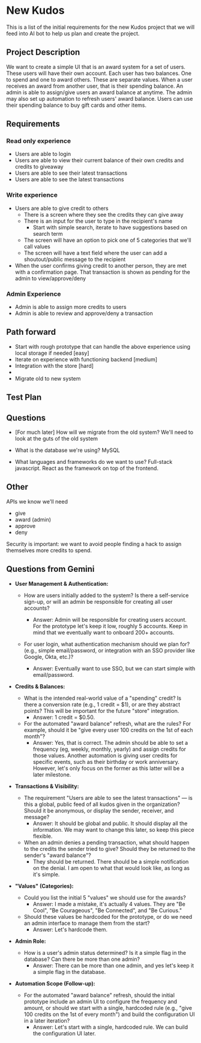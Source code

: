 # New Kudos
This is a list of the initial requirements for the new Kudos project that we will feed into AI bot to help us plan and create the project.

## Project Description
We want to create a simple UI that is an award system for a set of users.  These users will have their own account.  Each user has two balances.  One to spend and one to award others.  These are separate values.  When a user receives an award from another user, that is their spending balance.  An admin is able to assign/give users an award balance at anytime.  The admin may also set up automation to refresh users' award balance.  Users can use their spending balance to buy gift cards and other items. 


## Requirements
### Read only experience
- Users are able to login 
- Users are able to view their current balance of their own credits and credits to giveaway
- Users are able to see their latest transactions
- Users are able to see the latest transactions

### Write experience
- Users are able to give credit to others
    - There is a screen where they see the credits they can give away
    - There is an input for the user to type in the recipient's name
        - Start with simple search, iterate to have suggestions based on search term
    - The screen will have an option to pick one of 5 categories that we'll call values
    - The screen will have a text field where the user can add a shoutout/public message to the recipient
- When the user confirms giving credit to another person, they are met with a confirmation page.  That transaction is shown as pending for the admin to view/approve/deny

### Admin Experience
- Admin is able to assign more credits to users
- Admin is able to review and approve/deny a transaction

## Path forward 
- Start with rough prototype that can handle the above experience using local storage if needed [easy]
- Iterate on experience with functioning backend [medium]
- Integration with the store [hard]
- 
- Migrate old to new system


## Test Plan


## Questions
- [For much later] How will we migrate from the old system?  We'll need to look at the guts of the old system

- What is the database we're using?
MySQL

- What languages and frameworks do we want to use?
Full-stack javascript.  React as the framework on top of the frontend.  


## Other
APIs we know we'll need
- give
- award (admin)
- approve
- deny

Security is important: we want to avoid people finding a hack to assign themselves more credits to spend.

## Questions from Gemini
- **User Management & Authentication:**
  - How are users initially added to the system? Is there a self-service sign-up, or will an admin be responsible for creating all user accounts?
    - Answer: Admin will be responsible for creating users account.  For the prototype let's keep it low, roughly 5 accounts.  Keep in mind that we eventually want to onboard 200+ accounts.

  - For user login, what authentication mechanism should we plan for? (e.g., simple email/password, or integration with an SSO provider like Google, Okta, etc.)?
    - Answer: Eventually want to use SSO, but we can start simple with email/password.

- **Credits & Balances:**
  - What is the intended real-world value of a "spending" credit? Is there a conversion rate (e.g., 1 credit = $1), or are they abstract points? This will be important for the future "store" integration.
    - Answer: 1 credit = $0.50.
  - For the automated "award balance" refresh, what are the rules? For example, should it be "give every user 100 credits on the 1st of each month"?
    - Answer: Yes, that is correct.  The admin should be able to set a frequency (eg, weekly, monthly, yearly) and assign credits for those values.  Another automation is giving user credits for specific events, such as their birthday or work anniversary.  However, let's only focus on the former as this latter will be a later milestone.

- **Transactions & Visibility:**
  - The requirement "Users are able to see the latest transactions" — is this a global, public feed of all kudos given in the organization? Should it be anonymous, or display the sender, receiver, and message?
    - Answer: It should be global and public.  It should display all the information.  We may want to change this later, so keep this piece flexible.
  - When an admin denies a pending transaction, what should happen to the credits the sender tried to give? Should they be returned to the sender's "award balance"?
    - They should be returned.  There should be a simple notification on the denial.  I am open to what that would look like, as long as it's simple.
- **"Values" (Categories):**
  - Could you list the initial 5 "values" we should use for the awards?
    - Answer: I made a mistake, it's actually 4 values.  They are "Be Cool", "Be Courageous", "Be Connected", and "Be Curious."
  - Should these values be hardcoded for the prototype, or do we need an admin interface to manage them from the start?
    - Answer: Let's hardcode them.

- **Admin Role:**
  - How is a user's admin status determined? Is it a simple flag in the database? Can there be more than one admin?
    - Answer: There can be more than one admin, and yes let's keep it a simple flag in the database.

- **Automation Scope (Follow-up):**
  - For the automated "award balance" refresh, should the initial prototype include an admin UI to configure the frequency and amount, or should we start with a single, hardcoded rule (e.g., "give 100 credits on the 1st of every month") and build the configuration UI in a later iteration?
    - Answer: Let's start with a single, hardcoded rule.  We can build the configuration UI later.